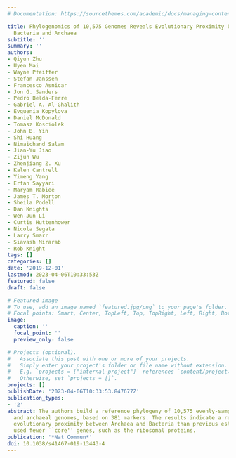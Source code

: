```yaml
---
# Documentation: https://sourcethemes.com/academic/docs/managing-content/

title: Phylogenomics of 10,575 Genomes Reveals Evolutionary Proximity between Domains
  Bacteria and Archaea
subtitle: ''
summary: ''
authors:
- Qiyun Zhu
- Uyen Mai
- Wayne Pfeiffer
- Stefan Janssen
- Francesco Asnicar
- Jon G. Sanders
- Pedro Belda-Ferre
- Gabriel A. Al-Ghalith
- Evguenia Kopylova
- Daniel McDonald
- Tomasz Kosciolek
- John B. Yin
- Shi Huang
- Nimaichand Salam
- Jian-Yu Jiao
- Zijun Wu
- Zhenjiang Z. Xu
- Kalen Cantrell
- Yimeng Yang
- Erfan Sayyari
- Maryam Rabiee
- James T. Morton
- Sheila Podell
- Dan Knights
- Wen-Jun Li
- Curtis Huttenhower
- Nicola Segata
- Larry Smarr
- Siavash Mirarab
- Rob Knight
tags: []
categories: []
date: '2019-12-01'
lastmod: 2023-04-06T10:33:53Z
featured: false
draft: false

# Featured image
# To use, add an image named `featured.jpg/png` to your page's folder.
# Focal points: Smart, Center, TopLeft, Top, TopRight, Left, Right, BottomLeft, Bottom, BottomRight.
image:
  caption: ''
  focal_point: ''
  preview_only: false

# Projects (optional).
#   Associate this post with one or more of your projects.
#   Simply enter your project's folder or file name without extension.
#   E.g. `projects = ["internal-project"]` references `content/project/deep-learning/index.md`.
#   Otherwise, set `projects = []`.
projects: []
publishDate: '2023-04-06T10:33:53.847677Z'
publication_types:
- '2'
abstract: The authors build a reference phylogeny of 10,575 evenly-sampled bacterial
  and archaeal genomes, based on 381 markers. The results indicate a remarkably closer
  evolutionary proximity between Archaea and Bacteria than previous estimates that
  used fewer ``core'' genes, such as the ribosomal proteins.
publication: '*Nat Commun*'
doi: 10.1038/s41467-019-13443-4
---
```

